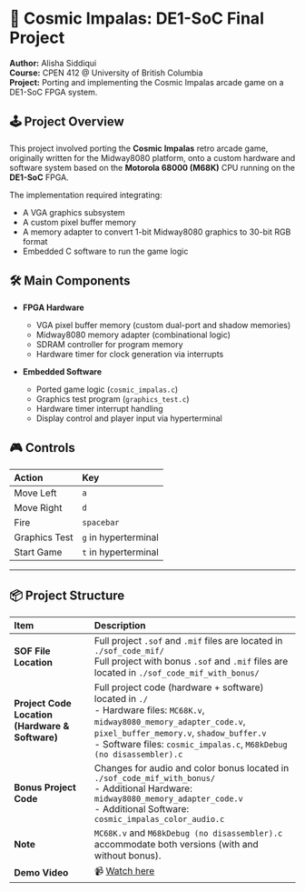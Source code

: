 # 🚀 Cosmic Impalas: DE1-SoC Final Project

**Author:** Alisha Siddiqui  
**Course:** CPEN 412 @ University of British Columbia  
**Project:** Porting and implementing the Cosmic Impalas arcade game on a DE1-SoC FPGA system.


## 🕹 Project Overview

This project involved porting the **Cosmic Impalas** retro arcade game, originally written for the Midway8080 platform, onto a custom hardware and software system based on the **Motorola 68000 (M68K)** CPU running on the **DE1-SoC** FPGA.

The implementation required integrating:
- A VGA graphics subsystem
- A custom pixel buffer memory
- A memory adapter to convert 1-bit Midway8080 graphics to 30-bit RGB format
- Embedded C software to run the game logic


## 🛠 Main Components

- **FPGA Hardware**
  - VGA pixel buffer memory (custom dual-port and shadow memories)
  - Midway8080 memory adapter (combinational logic)
  - SDRAM controller for program memory
  - Hardware timer for clock generation via interrupts

- **Embedded Software**
  - Ported game logic (`cosmic_impalas.c`)
  - Graphics test program (`graphics_test.c`)
  - Hardware timer interrupt handling
  - Display control and player input via hyperterminal


## 🎮 Controls

| Action | Key |
|:---|:---|
| Move Left | `a` |
| Move Right | `d` |
| Fire | `spacebar` |
| Graphics Test | `g` in hyperterminal |
| Start Game | `t` in hyperterminal |

---

## 📦 Project Structure

| Item | Description |
|:---|:---|
| **SOF File Location** | Full project `.sof` and `.mif` files are located in `./sof_code_mif/` <br> Full project with bonus `.sof` and `.mif` files are located in `./sof_code_mif_with_bonus/` |
| **Project Code Location (Hardware & Software)** | Full project code (hardware + software) located in `./` <br> - Hardware files: `MC68K.v`, `midway8080_memory_adapter_code.v`, `pixel_buffer_memory.v`, `shadow_buffer.v` <br> - Software files: `cosmic_impalas.c`, `M68kDebug (no disassembler).c` |
| **Bonus Project Code** | Changes for audio and color bonus located in `./sof_code_mif_with_bonus/` <br> - Additional Hardware: `midway8080_memory_adapter_code.v` <br> - Additional Software: `cosmic_impalas_color_audio.c` |
| **Note** | `MC68K.v` and `M68kDebug (no disassembler).c` accommodate both versions (with and without bonus). |
| **Demo Video** | 📹 [Watch here](https://youtu.be/y7_UQABruYc) |
